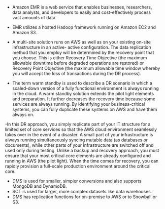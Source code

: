 - Amazon EMR is a web service that enables businesses, researchers, data analysts, and developers to easily and cost-effectively process vast amounts of data. 
- EMR utilizes a hosted Hadoop framework running on Amazon EC2 and Amazon S3.

- A multi-site solution runs on AWS as well as on your existing on-site infrastructure in an active- active configuration. The data replication method that you employ will be determined by the recovery point that you choose. This is either Recovery Time Objective (the maximum allowable downtime before degraded operations are restored) or Recovery Point Objective (the maximum allowable time window whereby you will accept the loss of transactions during the DR process).

- The term warm standby is used to describe a DR scenario in which a scaled-down version of a fully functional environment is always running in the cloud. A warm standby solution extends the pilot light elements and preparation. It further decreases the recovery time because some services are always running. By identifying your business-critical systems, you can fully duplicate these systems on AWS and have them always on.

-In this DR approach, you simply replicate part of your IT structure for a limited set of core services so that the AWS cloud environment seamlessly takes over in the event of a disaster. A small part of your infrastructure is always running simultaneously syncing mutable data (as databases or documents), while other parts of your infrastructure are switched off and used only during testing. Unlike a backup and recovery approach, you must ensure that your most critical core elements are already configured and running in AWS (the pilot light). When the time comes for recovery, you can rapidly provision a full-scale production environment around the critical core.

- DMS is used for smaller, simpler conversions and also supports MongoDB and DynamoDB.
- SCT is used for larger, more complex datasets like data warehouses.
- DMS has replication functions for on-premise to AWS or to Snowball or S3.
